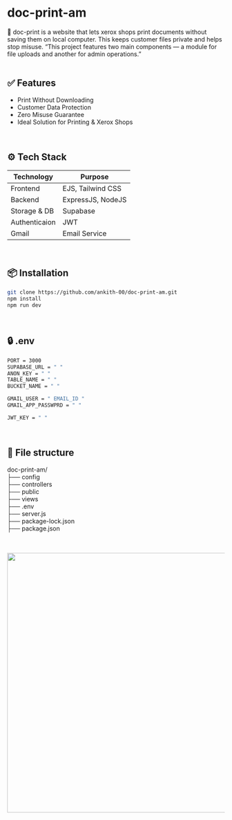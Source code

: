 # doc-print-am
📄 doc-print is a website that lets xerox shops print documents without saving them on local computer. This keeps customer files private and helps stop misuse.
“This project features two main components — a module for file uploads and another for admin operations.”
<br><br>

## ✅ Features
- Print Without Downloading
- Customer Data Protection
- Zero Misuse Guarantee
- Ideal Solution for Printing & Xerox Shops
<br>


## ⚙️ Tech Stack
| Technology      | Purpose                |
|-----------------|------------------------|
| Frontend        | EJS, Tailwind CSS      |
| Backend         | ExpressJS, NodeJS      |
| Storage & DB    | Supabase               |
| Authenticaion   | JWT                    |
| Gmail           | Email Service          |
<br>


## 📦 Installation 
```bash
git clone https://github.com/ankith-00/doc-print-am.git
npm install
npm run dev
```
<br>


## 🔒 .env
```bash
PORT = 3000
SUPABASE_URL = " "
ANON_KEY = " "
TABLE_NAME = " "
BUCKET_NAME = " "

GMAIL_USER = " EMAIL_ID "
GMAIL_APP_PASSWPRD = " "

JWT_KEY = " "
```
<br>



## 📁 File structure
doc-print-am/   <br>
├── config      <br>
├── controllers <br>
├── public      <br>
├── views       <br>
├── .env        <br>
├── server.js   <br>
├── package-lock.json   <br>
├── package.json        <br>


<br> <br>
<img src="https://i.ibb.co/4RtY5Q2V/IMG-20250712-WA0001.jpg" width="600">
<br> 
